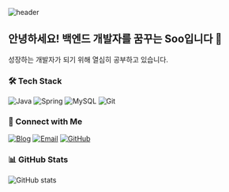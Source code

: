 <!-- Header -->
![header](https://capsule-render.vercel.app/api?type=waving&color=0:000000,50:000080,100:000000&height=200&section=header&text=Backend%20Developer%20Soo%20%F0%9F%92%BB&fontSize=40&fontColor=ffffff&animation=fadeIn&fontAlignY=38)

<!-- Introduction -->
## 안녕하세요! 백엔드 개발자를 꿈꾸는 Soo입니다 👋
성장하는 개발자가 되기 위해 열심히 공부하고 있습니다.

<!-- Tech Stack -->
### 🛠 Tech Stack
![Java](https://img.shields.io/badge/Java-007396?style=flat-square&logo=Java&logoColor=white)
![Spring](https://img.shields.io/badge/Spring-6DB33F?style=flat-square&logo=Spring&logoColor=white)
![MySQL](https://img.shields.io/badge/MySQL-4479A1?style=flat-square&logo=MySQL&logoColor=white)
![Git](https://img.shields.io/badge/Git-F05032?style=flat-square&logo=Git&logoColor=white)

### 🤝 Connect with Me
[![Blog](https://img.shields.io/badge/Blog-000000?style=flat-square&logo=Tistory&logoColor=white)](https://soo-develop.tistory.com)
[![Email](https://img.shields.io/badge/Email-EA4335?style=flat-square&logo=Gmail&logoColor=white)](mailto:rlagustn9797@gmail.com)
[![GitHub](https://img.shields.io/badge/GitHub-181717?style=flat-square&logo=GitHub&logoColor=white)](https://github.com/YourGitHubUsername)

### 📊 GitHub Stats
![GitHub stats](https://github-readme-stats.vercel.app/api?username=Soo186&show_icons=true&theme=tokyonight)
